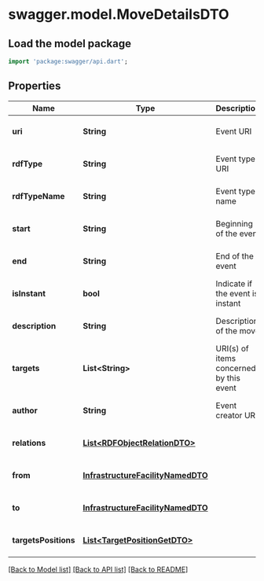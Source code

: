 # swagger.model.MoveDetailsDTO

## Load the model package
```dart
import 'package:swagger/api.dart';
```

## Properties
Name | Type | Description | Notes
------------ | ------------- | ------------- | -------------
**uri** | **String** | Event URI | [optional] [default to null]
**rdfType** | **String** | Event type URI | [optional] [default to null]
**rdfTypeName** | **String** | Event type name | [optional] [default to null]
**start** | **String** | Beginning of the event | [optional] [default to null]
**end** | **String** | End of the event | [optional] [default to null]
**isInstant** | **bool** | Indicate if the event is instant | [optional] [default to null]
**description** | **String** | Description of the move | [optional] [default to null]
**targets** | **List&lt;String&gt;** | URI(s) of items concerned by this event | [optional] [default to []]
**author** | **String** | Event creator URI | [optional] [default to null]
**relations** | [**List&lt;RDFObjectRelationDTO&gt;**](RDFObjectRelationDTO.md) |  | [optional] [default to []]
**from** | [**InfrastructureFacilityNamedDTO**](InfrastructureFacilityNamedDTO.md) |  | [optional] [default to null]
**to** | [**InfrastructureFacilityNamedDTO**](InfrastructureFacilityNamedDTO.md) |  | [optional] [default to null]
**targetsPositions** | [**List&lt;TargetPositionGetDTO&gt;**](TargetPositionGetDTO.md) |  | [optional] [default to []]

[[Back to Model list]](../README.md#documentation-for-models) [[Back to API list]](../README.md#documentation-for-api-endpoints) [[Back to README]](../README.md)


